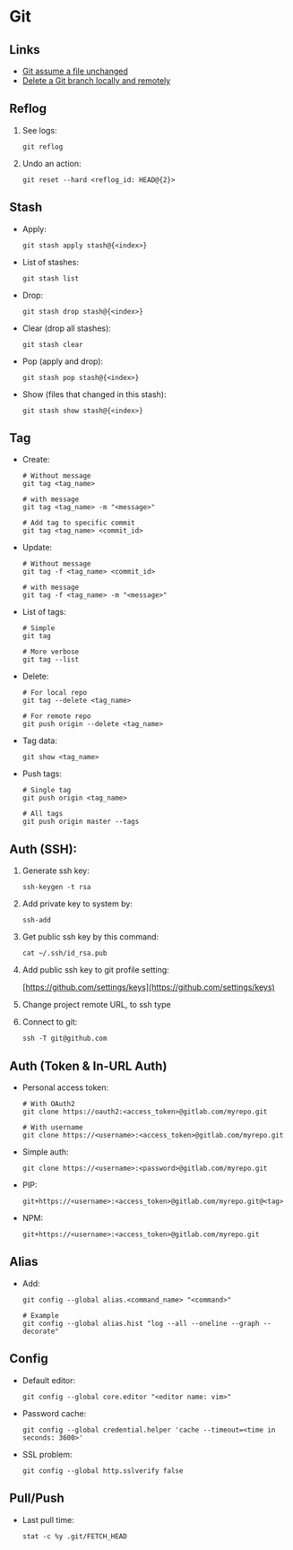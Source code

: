 # Git

## Links

- [Git assume a file unchanged](https://stackoverflow.com/a/10881296)
- [Delete a Git branch locally and remotely](https://stackoverflow.com/questions/2003505/how-do-i-delete-a-git-branch-locally-and-remotely/2003515#2003515)

## Reflog

1. See logs:

   ```
   git reflog
   ```
2. Undo an action:

   ```
   git reset --hard <reflog_id: HEAD@{2}>
   ```

## Stash

- Apply: 

  ```
  git stash apply stash@{<index>}
  ```

- List of stashes:

  ```
  git stash list
  ```

- Drop:

  ```
  git stash drop stash@{<index>}
  ```

- Clear (drop all stashes):

  ```
  git stash clear
  ```

- Pop (apply and drop):

  ```
  git stash pop stash@{<index>}
  ```

- Show (files that changed in this stash):

  ```
  git stash show stash@{<index>}
  ```

## Tag

- Create:
  
  ```
  # Without message
  git tag <tag_name>
  
  # with message
  git tag <tag_name> -m "<message>"
  
  # Add tag to specific commit
  git tag <tag_name> <commit_id>
  ```
  
- Update:

  ```
  # Without message
  git tag -f <tag_name> <commit_id>
  
  # with message
  git tag -f <tag_name> -m "<message>"
  ```

- List of tags:

  ```
  # Simple
  git tag
  
  # More verbose
  git tag --list
  ```

- Delete:
  
  ```
  # For local repo
  git tag --delete <tag_name>
  
  # For remote repo
  git push origin --delete <tag_name>
  ```
  
- Tag data:

  ```
  git show <tag_name>
  ```

- Push tags:
  
  ```
  # Single tag
  git push origin <tag_name>
  
  # All tags
  git push origin master --tags
  ```

## Auth (SSH):

1. Generate ssh key:

   ```
   ssh-keygen -t rsa
   ```
2. Add private key to system by:

   ```
   ssh-add
   ```
3. Get public ssh key by this command:

   ```
   cat ~/.ssh/id_rsa.pub
   ```
4. Add public ssh key to git profile setting:

   [https://github.com/settings/keys](https://github.com/settings/keys)
5. Change project remote URL, to ssh type
6. Connect to git:

   ```
   ssh -T git@github.com
   ```

## Auth (Token & In-URL Auth)

- Personal access token:

  ```
  # With OAuth2
  git clone https://oauth2:<access_token>@gitlab.com/myrepo.git
  
  # With username
  git clone https://<username>:<access_token>@gitlab.com/myrepo.git
  ```

- Simple auth:

  ```
  git clone https://<username>:<password>@gitlab.com/myrepo.git
  ```

- PIP:

  ```
  git+https://<username>:<access_token>@gitlab.com/myrepo.git@<tag>
  ```

- NPM:

  ```
  git+https://<username>:<access_token>@gitlab.com/myrepo.git
  ```


## Alias

- Add:

  ```
  git config --global alias.<command_name> "<command>"
  
  # Example
  git config --global alias.hist "log --all --oneline --graph --decorate"
  ```

## Config

- Default editor:

  ```
  git config --global core.editor "<editor name: vim>"
  ```
- Password cache:

  ```
  git config --global credential.helper 'cache --timeout=<time in seconds: 3600>'
  ```
- SSL problem:

  ```
  git config --global http.sslverify false
  ```

## Pull/Push

- Last pull time:

  ```
  stat -c %y .git/FETCH_HEAD
  ```
